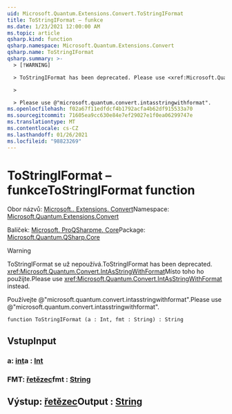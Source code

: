 ```yaml
---
uid: Microsoft.Quantum.Extensions.Convert.ToStringIFormat
title: ToStringIFormat – funkce
ms.date: 1/23/2021 12:00:00 AM
ms.topic: article
qsharp.kind: function
qsharp.namespace: Microsoft.Quantum.Extensions.Convert
qsharp.name: ToStringIFormat
qsharp.summary: >-
  > [!WARNING]

  > ToStringIFormat has been deprecated. Please use <xref:Microsoft.Quantum.Convert.IntAsStringWithFormat> instead.

  >

  > Please use @"microsoft.quantum.convert.intasstringwithformat".
ms.openlocfilehash: f02a67f11edfdcf4b1792acfa4b62df915533a70
ms.sourcegitcommit: 71605ea9cc630e84e7ef29027e1f0ea06299747e
ms.translationtype: MT
ms.contentlocale: cs-CZ
ms.lasthandoff: 01/26/2021
ms.locfileid: "98823269"
---
```

# <a name="tostringiformat-function"></a><span data-ttu-id="ea7f8-102">ToStringIFormat – funkce</span><span class="sxs-lookup"><span data-stu-id="ea7f8-102">ToStringIFormat function</span></span>

<span data-ttu-id="ea7f8-103">Obor názvů: [Microsoft.. Extensions. Convert](xref:Microsoft.Quantum.Extensions.Convert)</span><span class="sxs-lookup"><span data-stu-id="ea7f8-103">Namespace: [Microsoft.Quantum.Extensions.Convert](xref:Microsoft.Quantum.Extensions.Convert)</span></span>

<span data-ttu-id="ea7f8-104">Balíček: [Microsoft. ProQSharpme. Core](https://nuget.org/packages/Microsoft.Quantum.QSharp.Core)</span><span class="sxs-lookup"><span data-stu-id="ea7f8-104">Package: [Microsoft.Quantum.QSharp.Core](https://nuget.org/packages/Microsoft.Quantum.QSharp.Core)</span></span>


> [!WARNING]
> <span data-ttu-id="ea7f8-105">ToStringIFormat se už nepoužívá.</span><span class="sxs-lookup"><span data-stu-id="ea7f8-105">ToStringIFormat has been deprecated.</span></span> <span data-ttu-id="ea7f8-106"><xref:Microsoft.Quantum.Convert.IntAsStringWithFormat>Místo toho ho použijte.</span><span class="sxs-lookup"><span data-stu-id="ea7f8-106">Please use <xref:Microsoft.Quantum.Convert.IntAsStringWithFormat> instead.</span></span>
>
> <span data-ttu-id="ea7f8-107">Používejte @"microsoft.quantum.convert.intasstringwithformat".</span><span class="sxs-lookup"><span data-stu-id="ea7f8-107">Please use @"microsoft.quantum.convert.intasstringwithformat".</span></span>



```qsharp
function ToStringIFormat (a : Int, fmt : String) : String
```


## <a name="input"></a><span data-ttu-id="ea7f8-108">Vstup</span><span class="sxs-lookup"><span data-stu-id="ea7f8-108">Input</span></span>

### <a name="a--int"></a><span data-ttu-id="ea7f8-109">a: [int](xref:microsoft.quantum.lang-ref.int)</span><span class="sxs-lookup"><span data-stu-id="ea7f8-109">a : [Int](xref:microsoft.quantum.lang-ref.int)</span></span>




### <a name="fmt--string"></a><span data-ttu-id="ea7f8-110">FMT: [řetězec](xref:microsoft.quantum.lang-ref.string)</span><span class="sxs-lookup"><span data-stu-id="ea7f8-110">fmt : [String](xref:microsoft.quantum.lang-ref.string)</span></span>





## <a name="output--string"></a><span data-ttu-id="ea7f8-111">Výstup: [řetězec](xref:microsoft.quantum.lang-ref.string)</span><span class="sxs-lookup"><span data-stu-id="ea7f8-111">Output : [String](xref:microsoft.quantum.lang-ref.string)</span></span>

